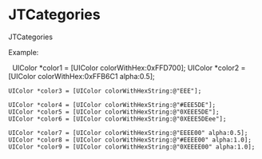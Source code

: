 # JTCategories
JTCategories

 Example:

    UIColor *color1 = [UIColor colorWithHex:0xFFD700];
    UIColor *color2 = [UIColor colorWithHex:0xFFB6C1 alpha:0.5];
    
    UIColor *color3 = [UIColor colorWithHexString:@"EEE"];
    
    UIColor *color4 = [UIColor colorWithHexString:@"#EEE5DE"];
    UIColor *color5 = [UIColor colorWithHexString:@"0XEEE5DE"];
    UIColor *color6 = [UIColor colorWithHexString:@"0XEEE5DEee"];
    
    UIColor *color7 = [UIColor colorWithHexString:@"EEEE00" alpha:0.5];
    UIColor *color8 = [UIColor colorWithHexString:@"#EEEE00" alpha:1.0];
    UIColor *color9 = [UIColor colorWithHexString:@"0XEEEE00" alpha:1.0];
